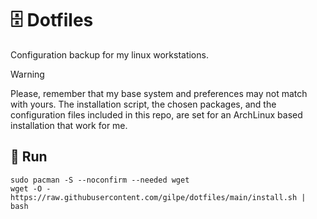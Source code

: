 # 🗄️ Dotfiles
Configuration backup for my linux workstations.

> [!WARNING]
Please, remember that my base system and preferences may not match with yours. The installation script, the chosen packages, and the configuration files included in this repo, are set for an ArchLinux based installation that work for me.

## 🚀 Run

```console
sudo pacman -S --noconfirm --needed wget
wget -O - https://raw.githubusercontent.com/gilpe/dotfiles/main/install.sh | bash
```